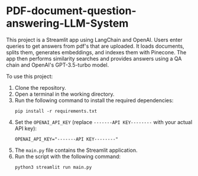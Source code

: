 # PDF-document-question-answering-LLM-System
This project is a Streamlit app  using LangChain and OpenAI. Users enter queries to get answers from pdf's that are uploaded. It loads documents, splits them, generates embeddings, and indexes them with Pinecone. The app then performs similarity searches and provides answers using a QA chain and OpenAI's GPT-3.5-turbo model.

To use this project:

1. Clone the repository.
2. Open a terminal in the working directory.
3. Run the following command to install the required dependencies:
    ```
    pip install -r requirements.txt
    ```
4. Set the `OPENAI_API_KEY` (replace `-------API KEY--------` with your actual API key):
    ```
   OPENAI_API_KEY="-------API KEY--------"
    ```
5. The `main.py` file contains the Streamlit application.
6. Run the script with the following command:
    ```
    python3 streamlit run main.py
    ```
